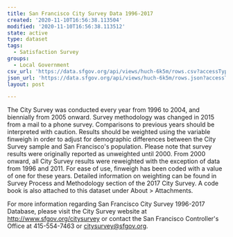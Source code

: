 ```yaml
---
title: San Francisco City Survey Data 1996-2017
created: '2020-11-10T16:56:38.113504'
modified: '2020-11-10T16:56:38.113512'
state: active
type: dataset
tags:
  - Satisfaction Survey
groups:
  - Local Government
csv_url: 'https://data.sfgov.org/api/views/huch-6k5m/rows.csv?accessType=DOWNLOAD'
json_url: 'https://data.sfgov.org/api/views/huch-6k5m/rows.json?accessType=DOWNLOAD'
layout: post

---
```

The City Survey was conducted every year from 1996 to 2004, and biennially from 2005 onward. Survey methodology was changed in 2015 from a mail to a phone survey. Comparisons to previous years should be interpreted with caution. Results should be weighted using the variable finweigh in order to adjust for demographic differences between the City Survey sample and San Francisco's population. Please note that survey results were originally reported as unweighted until 2000. From 2000 onward, all City Survey results were reweighted with the exception of data from 1996 and 2011. For ease of use, finweigh has been coded with a value of one for these years. Detailed information on weighting can be found in Survey Process and Methodology section of the 2017 City Survey. A code book is also attached to this dataset under About > Attachments.

For more information regarding San Francisco City Survey 1996-2017 Database, please visit the City Survey website at http://www.sfgov.org/citysurvey or contact the San Francisco Controller's Office at 415-554-7463 or citysurvey@sfgov.org.
